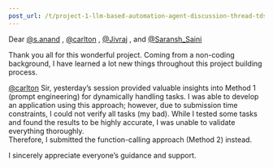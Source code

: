 ```yaml
---
post_url: /t/project-1-llm-based-automation-agent-discussion-thread-tds-jan-2025/164277/591
---
```

Dear [@s.anand](/u/s.anand) , [@carlton](/u/carlton) , [@Jivraj](/u/jivraj) , and [@Saransh\_Saini](/u/saransh_saini)

Thank you all for this wonderful project. Coming from a non-coding background, I have learned a lot new things throughout this project building process.

[@carlton](/u/carlton) Sir, yesterday’s session provided valuable insights into Method 1 (prompt engineering) for dynamically handling tasks. I was able to develop an application using this approach; however, due to submission time constraints, I could not verify all tasks (my bad). While I tested some tasks and found the results to be highly accurate, I was unable to validate everything thoroughly.  
Therefore, I submitted the function-calling approach (Method 2) instead.

I sincerely appreciate everyone’s guidance and support.
